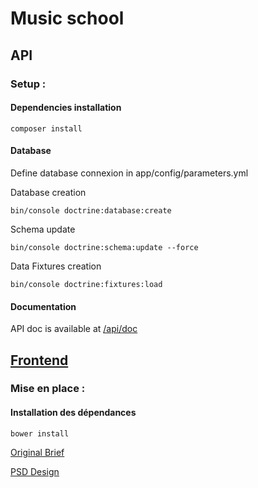 Music school
============


API
---

### Setup :

#### Dependencies installation
  
    composer install
    
#### Database

Define database connexion in app/config/parameters.yml

Database creation

    bin/console doctrine:database:create

Schema update

    bin/console doctrine:schema:update --force
    
Data Fixtures creation

    bin/console doctrine:fixtures:load
    
#### Documentation 
API doc is available at [/api/doc](http://julien.ducro.fr/music-school/web/api/doc)


[Frontend](http://julien.ducro.fr/music-school/web/index.html)
--------

### Mise en place :

#### Installation des dépendances

    bower install
    
[Original Brief](brief/test_fullstack.txt)

[PSD Design](brief/cours-musique-cours.psd.zip)
